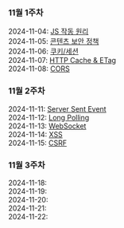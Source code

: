 ### 11월 1주차

2024-11-04: [JS 작동 원리](https://childlike-theater-94e.notion.site/JS-135f155b80cb81598dc1d9132bb6166a)  
2024-11-05: [콘텐츠 보안 정책](https://lunar-voice-042.notion.site/CSP-136621327bd6807dbde6dc723c3efff9)  
2024-11-06: [쿠키/세션](https://lunar-voice-042.notion.site/136621327bd68065924bf6e7327fdd3e?pvs=74)  
2024-11-07: [HTTP Cache & ETag](https://lunar-voice-042.notion.site/HTTP-Cache-138621327bd680dd9fd0e033503a1fe2?pvs=4)  
2024-11-08: [CORS](https://lunar-voice-042.notion.site/SOP-CORS-138621327bd680ffa09deb16cd7ea9c6)

### 11월 2주차

2024-11-11: [Server Sent Event]()  
2024-11-12: [Long Polling]()  
2024-11-13: [WebSocket]()  
2024-11-14: [XSS]()  
2024-11-15: [CSRF]()

### 11월 3주차

2024-11-18: []()  
2024-11-19: []()  
2024-11-20: []()  
2024-11-21: []()  
2024-11-22: []()
